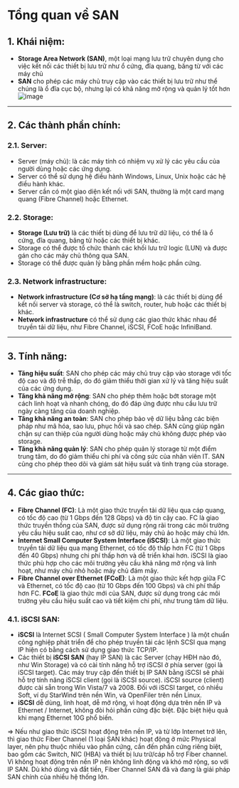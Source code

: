 # Tổng quan về SAN
## 1. Khái niệm:
- **Storage Area Network (SAN)**, một loại mạng lưu trữ chuyên dụng cho việc kết nối các thiết bị lưu trữ như ổ cứng, đĩa quang, băng từ với các máy chủ
- **SAN** cho phép các máy chủ truy cập vào các thiết bị lưu trữ như thể chúng là ổ đĩa cục bộ, nhưng lại có khả năng mở rộng và quản lý tốt hơn
![image](https://github.com/user-attachments/assets/f9a172ff-176e-4e34-9ffa-316d788055bc)
---

## 2. Các thành phần chính:
### 2.1. Server:
- Server (máy chủ): là các máy tính có nhiệm vụ xử lý các yêu cầu của người dùng hoặc các ứng dụng.
- Server có thể sử dụng hệ điều hành Windows, Linux, Unix hoặc các hệ điều hành khác.
- Server cần có một giao diện kết nối với SAN, thường là một card mạng quang (Fibre Channel) hoặc Ethernet.

### 2.2. Storage:
- **Storage (Lưu trữ)** là các thiết bị dùng để lưu trữ dữ liệu, có thể là ổ cứng, đĩa quang, băng từ hoặc các thiết bị khác.
- Storage có thể được tổ chức thành các khối lưu trữ logic (LUN) và được gán cho các máy chủ thông qua SAN.
- Storage có thể được quản lý bằng phần mềm hoặc phần cứng.

### 2.3. Network infrastructure:
- **Network infrastructure (Cơ sở hạ tầng mạng)**: là các thiết bị dùng để kết nối server và storage, có thể là switch, router, hub hoặc các thiết bị khác.
- **Network infrastructure** có thể sử dụng các giao thức khác nhau để truyền tải dữ liệu, như Fibre Channel, iSCSI, FCoE hoặc InfiniBand.
---

## 3. Tính năng:
- **Tăng hiệu suất**: SAN cho phép các máy chủ truy cập vào storage với tốc độ cao và độ trễ thấp, do đó giảm thiểu thời gian xử lý và tăng hiệu suất của các ứng dụng.
- **Tăng khả năng mở rộng**: SAN cho phép thêm hoặc bớt storage một cách linh hoạt và nhanh chóng, do đó đáp ứng được nhu cầu lưu trữ ngày càng tăng của doanh nghiệp.
- **Tăng khả năng an toàn**: SAN cho phép bảo vệ dữ liệu bằng các biện pháp như mã hóa, sao lưu, phục hồi và sao chép. SAN cũng giúp ngăn chặn sự can thiệp của người dùng hoặc máy chủ không được phép vào storage.
- **Tăng khả năng quản lý**: SAN cho phép quản lý storage từ một điểm trung tâm, do đó giảm thiểu chi phí và công sức của nhân viên IT. SAN cũng cho phép theo dõi và giám sát hiệu suất và tình trạng của storage.
---

## 4. Các giao thức:
- **Fibre Channel (FC)**: Là một giao thức truyền tải dữ liệu qua cáp quang, có tốc độ cao (từ 1 Gbps đến 128 Gbps) và độ tin cậy cao. FC là giao thức truyền thống của SAN, được sử dụng rộng rãi trong các môi trường yêu cầu hiệu suất cao, như cơ sở dữ liệu, máy chủ ảo hoặc máy chủ lớn.
- **Internet Small Computer System Interface (iSCSI)**: Là một giao thức truyền tải dữ liệu qua mạng Ethernet, có tốc độ thấp hơn FC (từ 1 Gbps đến 40 Gbps) nhưng chi phí thấp hơn và dễ triển khai hơn. iSCSI là giao thức phù hợp cho các môi trường yêu cầu khả năng mở rộng và linh hoạt, như máy chủ nhỏ hoặc máy chủ đám mây.
- **Fibre Channel over Ethernet (FCoE)**: Là một giao thức kết hợp giữa FC và Ethernet, có tốc độ cao (từ 10 Gbps đến 100 Gbps) và chi phí thấp hơn FC. **FCoE** là giao thức mới của SAN, được sử dụng trong các môi trường yêu cầu hiệu suất cao và tiết kiệm chi phí, như trung tâm dữ liệu.

### 4.1. iSCSI SAN:
- **iSCSI** là Internet SCSI ( Small Computer System Interface ) là một chuẩn công nghiệp phát triển để cho phép truyền tải các lệnh SCSI qua mạng IP hiện có bằng cách sử dụng giao thức TCP/IP.
- Các thiết bị **iSCSI SAN** (hay IP SAN) là các Server (chạy HĐH nào đó, như Win Storage) và có cài tính năng hỗ trợ iSCSI ở phía server (gọi là iSCSI target). Các máy truy cập đến thiết bị IP SAN bằng iSCSI sẽ phải hỗ trợ tính năng iSCSI client (gọi là iSCSI source). iSCSI source (client) được cài sẵn trong Win Vista/7 và 2008. Đối với iSCSI target, có nhiều Soft, ví dụ StarWind trên nền Win, và OpenFiler trên nền Linux.
- **iSCSI** dễ dùng, linh hoạt, dễ mở rộng, vì hoạt động dựa trên nền IP và Ethernet / Internet, không đòi hỏi phần cứng đặc biệt. Đặc biệt hiệu quả khi mạng Ethernet 10G phổ biến.

=> Nếu như giao thức iSCSI hoạt động trên nền IP, và từ lớp Internet trở lên, thì giao thức Fiber Channel (1 loại SAN khác) hoạt động ở mức Physical layer, nên phụ thuộc nhiều vào phần cứng, cần đến phần cứng riêng biệt, bao gồm các Switch, NIC (HBA) và thiết bị lưu trữ/cáp hỗ trợ Fiber channel. Vì không hoạt động trên nền IP nên không linh động và khó mở rộng, so với IP SAN. Dù khó dùng và đắt tiền, Fiber Channel SAN đã và đang là giải pháp SAN chính của nhiều hệ thống lớn.
